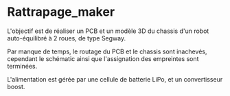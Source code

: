 # Rattrapage_maker

L'objectif est de réaliser un PCB et un modèle 3D du chassis d'un robot auto-équilibré à 2 roues, de type Segway.

Par manque de temps, le routage du PCB et le chassis sont inachevés, cependant le schématic ainsi que l'assignation des empreintes sont terminées.

L'alimentation est gérée par une cellule de batterie LiPo, et un convertisseur boost.
